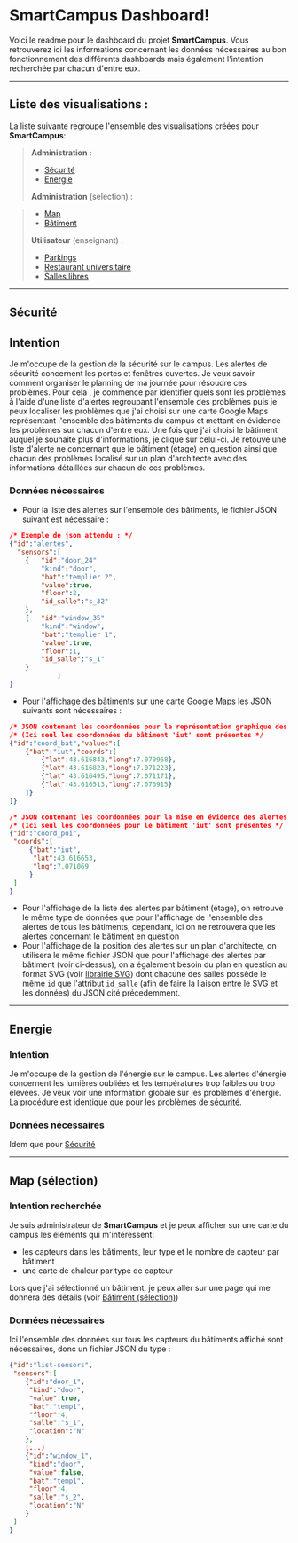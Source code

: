 SmartCampus Dashboard!
=====================


Voici le readme pour le dashboard du projet **SmartCampus**. Vous retrouverez ici les informations concernant les données nécessaires au bon fonctionnement des différents dashboards mais également l'intention recherchée par chacun d'entre eux.

----------


Liste des visualisations :
---------

La liste suivante regroupe l'ensemble des visualisations créées pour **SmartCampus**:

> **Administration :**
>
> - [Sécurité](#sécurité)
> - [Energie](#energie)
>
> **Administration** (selection) :

> - [Map](#map-sélection)
> - [Bâtiment](#bâtiment-sélection)
> 
> **Utilisateur** (enseignant) :
>
> - [Parkings](#parkings)
> - [Restaurant universitaire](#restaurant-universitaire)
> - [Salles libres](#salles-libres)



----------
## Sécurité
## Intention
Je m'occupe de la gestion de la sécurité sur le campus. Les alertes de sécurité concernent les portes et fenêtres ouvertes.
Je veux savoir comment organiser le planning de ma journée pour résoudre ces problèmes.
Pour cela , je commence par identifier quels sont les problèmes à l'aide d'une liste d'alertes regroupant l'ensemble des problèmes puis je peux localiser les problèmes que j'ai choisi sur une carte Google Maps représentant l'ensemble des bâtiments du campus et mettant en évidence les problèmes sur chacun d'entre eux.
Une fois que j'ai choisi le bâtiment auquel je souhaite plus d'informations, je clique sur celui-ci. Je retouve une liste d'alerte ne concernant que le bâtiment (étage) en question ainsi que chacun des problèmes localisé sur un plan d'architecte avec des informations détaillées sur chacun de ces problèmes.

### Données nécessaires
- Pour la liste des alertes sur l'ensemble des bâtiments, le fichier JSON suivant est nécessaire :
```json
/* Exemple de json attendu : */
{"id":"alertes",
  "sensors":[
    {   "id":"door_24"
        "kind":"door",
        "bat":"templier 2",
        "value":true,
        "floor":2,
        "id_salle":"s_32"
    },
    {   "id":"window_35"
        "kind":"window",
        "bat":"templier 1",
        "value":true,
        "floor":1,
        "id_salle":"s_1"
    }
            ]
}
```
- Pour l'affichage des bâtiments sur une carte Google Maps les JSON suivants sont nécessaires :
```json
/* JSON contenant les coordonnées pour la représentation graphique des bâtiments sur la carte */
/* (Ici seul les coordonnées du bâtiment 'iut' sont présentes */
{"id":"coord_bat","values":[
    {"bat":"iut","coords":[
        {"lat":43.616843,"long":7.070968},
        {"lat":43.616823,"long":7.071223},
        {"lat":43.616495,"long":7.071171},
        {"lat":43.616513,"long":7.070915}
    ]}
]}
```
```json
/* JSON contenant les coordonnées pour la mise en évidence des alertes sur les bâtiments (centre des bâtiments en question) */
/* (Ici seul les coordonnées pour le bâtiment 'iut' sont présentes */
{"id":"coord_poi",
 "coords":[
     {"bat":"iut",
      "lat":43.616653,
      "lng":7.071069
     }
 ]
}
```
- Pour l'affichage de la liste des alertes par bâtiment (étage), on retrouve le même type de données que pour l'affichage de l'ensemble des alertes de tous les bâtiments, cependant, ici on ne retrouvera que les alertes concernant le bâtiment en question
- Pour l'affichage de la position des alertes sur un plan d'architecte, on utilisera le même fichier JSON que pour l'affichage des alertes par bâtiment (voir ci-dessus), on a également besoin du plan en question au format SVG (voir [librairie SVG][1]) dont chacune des salles possède le même `id` que l'attribut `id_salle` (afin de faire la liaison entre le SVG et les données) du JSON cité précedemment.


----------
## Energie
### Intention
Je m'occupe de la gestion de l'énergie sur le campus. Les alertes d'énergie concernent les lumières oubliées et les températures trop faibles ou trop élevées.
Je veux voir une information globale sur les problèmes d'énergie.
La procédure est identique que pour les problèmes de [sécurité](#sécurité).

### Données nécessaires
Idem que pour [Sécurité](#sécurité)


----------
## Map (sélection)
### Intention recherchée
Je suis administrateur de **SmartCampus** et je peux afficher sur une carte du campus les éléments qui m'intéressent:

- les capteurs dans les bâtiments, leur type et le nombre de capteur par bâtiment
- une carte de chaleur par type de capteur 

Lors que j'ai sélectionné un bâtiment, je peux aller sur une page qui me donnera des détails (voir [Bâtiment (sélection)](#bâtiment-sélection))

### Données nécessaires
Ici l'ensemble des données sur tous les capteurs du bâtiments affiché sont nécessaires, donc un fichier JSON du type :

```json
{"id":"list-sensors",
 "sensors":[
    {"id":"door_1",
     "kind":"door",
     "value":true,
     "bat":"temp1",
     "floor":4,
     "salle":"s_1",
     "location":"N"
    },
    (...)
    {"id":"window_1",
     "kind":"door",
     "value":false,
     "bat":"temp1",
     "floor":4,
     "salle":"s_2",
     "location":"N"
    }
 ]
}

```


[1]: https://github.com/SmartCampus/plan-visualizer